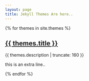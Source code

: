 ```yaml
---
layout: page
title: Jekyll Themes Are here..
---
```


{% for themes in site.themes %}

<!---
<a href="{{ themes.url | prepend: site.baseurl }}">
  <h2>{{ themes.title }}</h2>
</a>
--->
<div>
  <h2><a href="{{ themes.url }}">{{ themes.title }}</a></h2>
</div>

<p class="post-excerpt">{{ themes.description | truncate: 160 }}</p>
this is an extra line..

{% endfor %}  